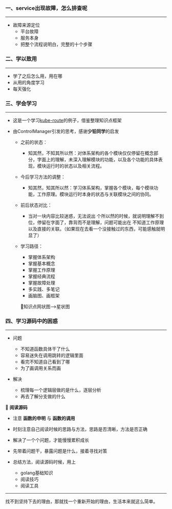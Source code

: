 ### 一、service出现故障，怎么排查呢

***

* 故障来源定位
  * 平台故障
  * 服务本身
  * 把整个流程说明白，完整的十个步骤

### 二、学以致用

***

* 学了之后怎么用，用在哪
* 从用的角度学习
* 每天强化

### 三、学会学习

***

* 这是一个学习[kube-route](https://fuckcloudnative.io/posts/kube-router/#span-idinline-toc4span-%E9%97%AE%E9%A2%98%E8%A7%A3%E5%86%B3)的例子，借鉴整理知识点框架

* 由ControlManager引发的思考，感谢**少铅同学**的启发

  * 之前的状态：

    * 知其然，不知其所以然：对体系架构的各个模块仅仅停留在概念部分，字面上的理解，未深入理解模块的功能，以及各个功能的具体表现，模块运行时的状态以及相关流程。

    

  * 今后学习方法的调整：

    * 知其然，知其所以然：学习体系架构，掌握各个模块，每个模块功能，工作原理。模块运行时本身的状态与关联模块之间的协同。

    

  * 前后状态对比：

    * 当对一块内容比较迷惑，无法说出 个所以然的时候，就说明理解不到位，停留在字面了，靠背而不是理解，问题可能出在 不知道工作原理以及直接的关联。（如果现在去看一个没接触过的东西，可能感触就明显了）

    

  * 学习路径：

    * 掌握体系架构
    * 掌握基本概念
    * 掌握工作原理
    * 掌握经典流程
    * 掌握故障处理
    * 多实践、多笔记
    * 画脑图、画框架

    

    🚩知识点网状图-->星状图

### 四、学习源码中的困惑

***

* 问题
  * 不知道函数具体干了什么
  * 容易迷失在调用跳转的逻辑里面
  * 看完不知道自己看到了哪
  * 为了画调用关系而画
  
* 解决
  * 梳理每一个逻辑层做的是什么，逐层分析
  * 再去了解分支做的什么
  

  
🚩 **阅读源码**
  
* 注意 **函数的申明** 与 **函数的调用**

* 时刻注意自己阅读时候的思路与方法，思路是否清晰，方法是否正确

*  解决了一个个问题，才能慢慢累积成长
  
  * 先带着问题干，暴露问题是什么，接着寻找对策
  
* 总结方法，阅读源码时候，用上
  * golang基础知识
  * 阅读技巧
  * 阅读工具

***

找不到坚持下去的理由，那就找一个重新开始的理由，生活本来就这么简单。